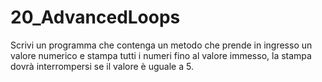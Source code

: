 # 20_AdvancedLoops
Scrivi un programma che contenga un metodo che prende in ingresso un valore numerico e stampa tutti i numeri fino al valore immesso, la stampa dovrà interrompersi se il valore è uguale a 5.
